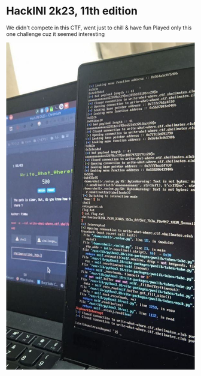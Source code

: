 # HackINI 2k23, 11th edition

We didn't compete in this CTF, went just to chill & have fun
Played only this one challenge cuz it seemed interesting

![](./flag.jpg)
